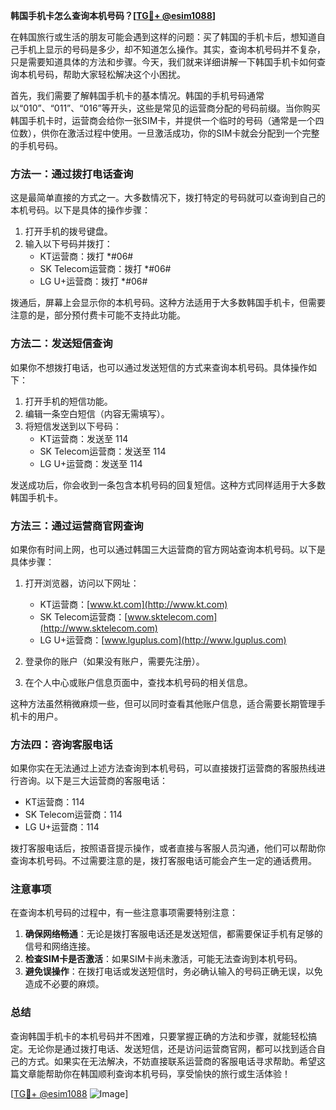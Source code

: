 **韩国手机卡怎么查询本机号码？[[TG💪+ @esim1088](https://t.me/s/esim1088)]**

在韩国旅行或生活的朋友可能会遇到这样的问题：买了韩国的手机卡后，想知道自己手机上显示的号码是多少，却不知道怎么操作。其实，查询本机号码并不复杂，只是需要知道具体的方法和步骤。今天，我们就来详细讲解一下韩国手机卡如何查询本机号码，帮助大家轻松解决这个小困扰。

首先，我们需要了解韩国手机卡的基本情况。韩国的手机号码通常以“010”、“011”、“016”等开头，这些是常见的运营商分配的号码前缀。当你购买韩国手机卡时，运营商会给你一张SIM卡，并提供一个临时的号码（通常是一个四位数），供你在激活过程中使用。一旦激活成功，你的SIM卡就会分配到一个完整的手机号码。

### 方法一：通过拨打电话查询

这是最简单直接的方式之一。大多数情况下，拨打特定的号码就可以查询到自己的本机号码。以下是具体的操作步骤：

1. 打开手机的拨号键盘。
2. 输入以下号码并拨打：
   - KT运营商：拨打 *#06#
   - SK Telecom运营商：拨打 *#06#
   - LG U+运营商：拨打 *#06#

拨通后，屏幕上会显示你的本机号码。这种方法适用于大多数韩国手机卡，但需要注意的是，部分预付费卡可能不支持此功能。

### 方法二：发送短信查询

如果你不想拨打电话，也可以通过发送短信的方式来查询本机号码。具体操作如下：

1. 打开手机的短信功能。
2. 编辑一条空白短信（内容无需填写）。
3. 将短信发送到以下号码：
   - KT运营商：发送至 114
   - SK Telecom运营商：发送至 114
   - LG U+运营商：发送至 114

发送成功后，你会收到一条包含本机号码的回复短信。这种方式同样适用于大多数韩国手机卡。

### 方法三：通过运营商官网查询

如果你有时间上网，也可以通过韩国三大运营商的官方网站查询本机号码。以下是具体步骤：

1. 打开浏览器，访问以下网址：
   - KT运营商：[www.kt.com](http://www.kt.com)
   - SK Telecom运营商：[www.sktelecom.com](http://www.sktelecom.com)
   - LG U+运营商：[www.lguplus.com](http://www.lguplus.com)

2. 登录你的账户（如果没有账户，需要先注册）。
3. 在个人中心或账户信息页面中，查找本机号码的相关信息。

这种方法虽然稍微麻烦一些，但可以同时查看其他账户信息，适合需要长期管理手机卡的用户。

### 方法四：咨询客服电话

如果你实在无法通过上述方法查询到本机号码，可以直接拨打运营商的客服热线进行咨询。以下是三大运营商的客服电话：

- KT运营商：114
- SK Telecom运营商：114
- LG U+运营商：114

拨打客服电话后，按照语音提示操作，或者直接与客服人员沟通，他们可以帮助你查询本机号码。不过需要注意的是，拨打客服电话可能会产生一定的通话费用。

### 注意事项

在查询本机号码的过程中，有一些注意事项需要特别注意：

1. **确保网络畅通**：无论是拨打客服电话还是发送短信，都需要保证手机有足够的信号和网络连接。
2. **检查SIM卡是否激活**：如果SIM卡尚未激活，可能无法查询到本机号码。
3. **避免误操作**：在拨打电话或发送短信时，务必确认输入的号码正确无误，以免造成不必要的麻烦。

### 总结

查询韩国手机卡的本机号码并不困难，只要掌握正确的方法和步骤，就能轻松搞定。无论你是通过拨打电话、发送短信，还是访问运营商官网，都可以找到适合自己的方式。如果实在无法解决，不妨直接联系运营商的客服电话寻求帮助。希望这篇文章能帮助你在韩国顺利查询本机号码，享受愉快的旅行或生活体验！

[[TG💪+ @esim1088](https://t.me/s/esim1088) ![Image](https://i.postimg.cc/4NQfJmqS/Snipaste-2025-05-13-00-14-12.png)]